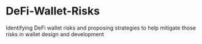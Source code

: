 # DeFi-Wallet-Risks
Identifying DeFi wallet risks and proposing strategies to help mitigate those risks in wallet design and development
